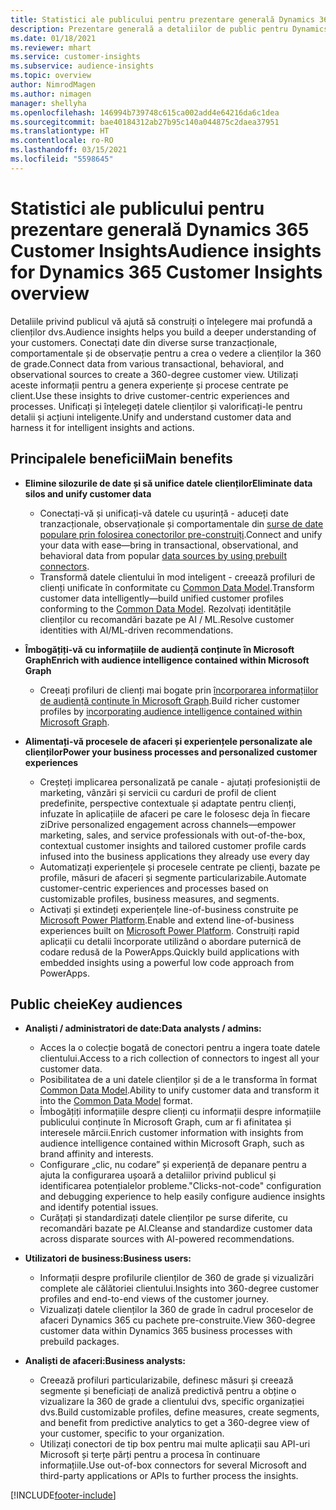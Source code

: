 ```yaml
---
title: Statistici ale publicului pentru prezentare generală Dynamics 365 Customer Insights
description: Prezentare generală a detaliilor de public pentru Dynamics 365 Customer Insights.
ms.date: 01/18/2021
ms.reviewer: mhart
ms.service: customer-insights
ms.subservice: audience-insights
ms.topic: overview
author: NimrodMagen
ms.author: nimagen
manager: shellyha
ms.openlocfilehash: 146994b739748c615ca002add4e64216da6c1dea
ms.sourcegitcommit: bae40184312ab27b95c140a044875c2daea37951
ms.translationtype: HT
ms.contentlocale: ro-RO
ms.lasthandoff: 03/15/2021
ms.locfileid: "5598645"
---
```

# <a name="audience-insights-for-dynamics-365-customer-insights-overview"></a><span data-ttu-id="f5023-103">Statistici ale publicului pentru prezentare generală Dynamics 365 Customer Insights</span><span class="sxs-lookup"><span data-stu-id="f5023-103">Audience insights for Dynamics 365 Customer Insights overview</span></span>

<span data-ttu-id="f5023-104">Detaliile privind publicul vă ajută să construiți o înțelegere mai profundă a clienților dvs.</span><span class="sxs-lookup"><span data-stu-id="f5023-104">Audience insights helps you build a deeper understanding of your customers.</span></span> <span data-ttu-id="f5023-105">Conectați date din diverse surse tranzacționale, comportamentale și de observație pentru a crea o vedere a clienților la 360 de grade.</span><span class="sxs-lookup"><span data-stu-id="f5023-105">Connect data from various transactional, behavioral, and observational sources to create a 360-degree customer view.</span></span> <span data-ttu-id="f5023-106">Utilizați aceste informații pentru a genera experiențe și procese centrate pe client.</span><span class="sxs-lookup"><span data-stu-id="f5023-106">Use these insights to drive customer-centric experiences and processes.</span></span> <span data-ttu-id="f5023-107">Unificați și înțelegeți datele clienților și valorificați-le pentru detalii și acțiuni inteligente.</span><span class="sxs-lookup"><span data-stu-id="f5023-107">Unify and understand customer data and harness it for intelligent insights and actions.</span></span>

## <a name="main-benefits"></a><span data-ttu-id="f5023-108">Principalele beneficii</span><span class="sxs-lookup"><span data-stu-id="f5023-108">Main benefits</span></span> 

- <span data-ttu-id="f5023-109">**Elimine silozurile de date și să unifice datele clienților**</span><span class="sxs-lookup"><span data-stu-id="f5023-109">**Eliminate data silos and unify customer data**</span></span>

  - <span data-ttu-id="f5023-110">Conectați-vă și unificați-vă datele cu ușurință - aduceți date tranzacționale, observaționale și comportamentale din [surse de date populare prin folosirea conectorilor pre-construiți](data-sources.md).</span><span class="sxs-lookup"><span data-stu-id="f5023-110">Connect and unify your data with ease—bring in transactional, observational, and behavioral data from popular [data sources by using prebuilt connectors](data-sources.md).</span></span>
  - <span data-ttu-id="f5023-111">Transformă datele clientului în mod inteligent - creează profiluri de clienți unificate în conformitate cu [Common Data Model](/common-data-model/).</span><span class="sxs-lookup"><span data-stu-id="f5023-111">Transform customer data intelligently—build unified customer profiles conforming to the [Common Data Model](/common-data-model/).</span></span> <span data-ttu-id="f5023-112">Rezolvați identitățile clienților cu recomandări bazate pe AI / ML.</span><span class="sxs-lookup"><span data-stu-id="f5023-112">Resolve customer identities with AI/ML-driven recommendations.</span></span>

- <span data-ttu-id="f5023-113">**Îmbogățiți-vă cu informațiile de audiență conținute în Microsoft Graph**</span><span class="sxs-lookup"><span data-stu-id="f5023-113">**Enrich with audience intelligence contained within Microsoft Graph**</span></span>

  - <span data-ttu-id="f5023-114">Creeați profiluri de clienți mai bogate prin [încorporarea informațiilor de audiență conținute în Microsoft Graph](enrichment-microsoft-graph.md).</span><span class="sxs-lookup"><span data-stu-id="f5023-114">Build richer customer profiles by [incorporating audience intelligence contained within Microsoft Graph](enrichment-microsoft-graph.md).</span></span>  

- <span data-ttu-id="f5023-115">**Alimentați-vă procesele de afaceri și experiențele personalizate ale clienților**</span><span class="sxs-lookup"><span data-stu-id="f5023-115">**Power your business processes and personalized customer experiences**</span></span>

  - <span data-ttu-id="f5023-116">Creșteți implicarea personalizată pe canale - ajutați profesioniștii de marketing, vânzări și servicii cu carduri de profil de client predefinite, perspective contextuale și adaptate pentru clienți, infuzate în aplicațiile de afaceri pe care le folosesc deja în fiecare zi</span><span class="sxs-lookup"><span data-stu-id="f5023-116">Drive personalized engagement across channels—empower marketing, sales, and service professionals with out-of-the-box, contextual customer insights and tailored customer profile cards infused into the business applications they already use every day</span></span>
  - <span data-ttu-id="f5023-117">Automatizați experiențele și procesele centrate pe clienți, bazate pe profile, măsuri de afaceri și segmente particularizabile.</span><span class="sxs-lookup"><span data-stu-id="f5023-117">Automate customer-centric experiences and processes based on customizable profiles, business measures, and segments.</span></span>
  - <span data-ttu-id="f5023-118">Activați și extindeți experiențele line-of-business construite pe [Microsoft Power Platform](https://powerplatform.microsoft.com/).</span><span class="sxs-lookup"><span data-stu-id="f5023-118">Enable and extend line-of-business experiences built on [Microsoft Power Platform](https://powerplatform.microsoft.com/).</span></span> <span data-ttu-id="f5023-119">Construiți rapid aplicații cu detalii încorporate utilizând o abordare puternică de codare redusă de la PowerApps.</span><span class="sxs-lookup"><span data-stu-id="f5023-119">Quickly build applications with embedded insights using a powerful low code approach from PowerApps.</span></span>  

## <a name="key-audiences"></a><span data-ttu-id="f5023-120">Public cheie</span><span class="sxs-lookup"><span data-stu-id="f5023-120">Key audiences</span></span>

- <span data-ttu-id="f5023-121">**Analiști / administratori de date:**</span><span class="sxs-lookup"><span data-stu-id="f5023-121">**Data analysts / admins:**</span></span>

  - <span data-ttu-id="f5023-122">Acces la o colecție bogată de conectori pentru a ingera toate datele clientului.</span><span class="sxs-lookup"><span data-stu-id="f5023-122">Access to a rich collection of connectors to ingest all your customer data.</span></span>
  - <span data-ttu-id="f5023-123">Posibilitatea de a uni datele clienților și de a le transforma în format [Common Data Model](/common-data-model/).</span><span class="sxs-lookup"><span data-stu-id="f5023-123">Ability to unify customer data and transform it into the [Common Data Model](/common-data-model/) format.</span></span>
  - <span data-ttu-id="f5023-124">Îmbogățiți informațiile despre clienți cu informații despre informațiile publicului conținute în Microsoft Graph, cum ar fi afinitatea și interesele mărcii.</span><span class="sxs-lookup"><span data-stu-id="f5023-124">Enrich customer information with insights from audience intelligence contained within Microsoft Graph, such as brand affinity and interests.</span></span>
  - <span data-ttu-id="f5023-125">Configurare „clic, nu codare” și experiență de depanare pentru a ajuta la configurarea ușoară a detaliilor privind publicul și identificarea potențialelor probleme.</span><span class="sxs-lookup"><span data-stu-id="f5023-125">"Clicks-not-code" configuration and debugging experience to help easily configure audience insights and identify potential issues.</span></span>
  - <span data-ttu-id="f5023-126">Curățați și standardizați datele clienților pe surse diferite, cu recomandări bazate pe AI.</span><span class="sxs-lookup"><span data-stu-id="f5023-126">Cleanse and standardize customer data across disparate sources with AI-powered recommendations.</span></span>  

- <span data-ttu-id="f5023-127">**Utilizatori de business:**</span><span class="sxs-lookup"><span data-stu-id="f5023-127">**Business users:**</span></span>

  - <span data-ttu-id="f5023-128">Informații despre profilurile clienților de 360 de grade și vizualizări complete ale călătoriei clientului.</span><span class="sxs-lookup"><span data-stu-id="f5023-128">Insights into 360-degree customer profiles and end-to-end views of the customer journey.</span></span>
  - <span data-ttu-id="f5023-129">Vizualizați datele clienților la 360 de grade în cadrul proceselor de afaceri Dynamics 365 cu pachete pre-construite.</span><span class="sxs-lookup"><span data-stu-id="f5023-129">View 360-degree customer data within Dynamics 365 business processes with prebuild packages.</span></span>

- <span data-ttu-id="f5023-130">**Analiști de afaceri:**</span><span class="sxs-lookup"><span data-stu-id="f5023-130">**Business analysts:**</span></span>

  - <span data-ttu-id="f5023-131">Creează profiluri particularizabile, definesc măsuri și creează segmente și beneficiați de analiză predictivă pentru a obține o vizualizare la 360 de grade a clientului dvs, specific organizației dvs.</span><span class="sxs-lookup"><span data-stu-id="f5023-131">Build customizable profiles, define measures, create segments, and benefit from predictive analytics to get a 360-degree view of your customer, specific to your organization.</span></span>  
  - <span data-ttu-id="f5023-132">Utilizați conectori de tip box pentru mai multe aplicații sau API-uri Microsoft și terțe părți pentru a procesa în continuare informațiile.</span><span class="sxs-lookup"><span data-stu-id="f5023-132">Use out-of-box connectors for several Microsoft and third-party applications or APIs to further process the insights.</span></span>


[!INCLUDE[footer-include](../includes/footer-banner.md)]